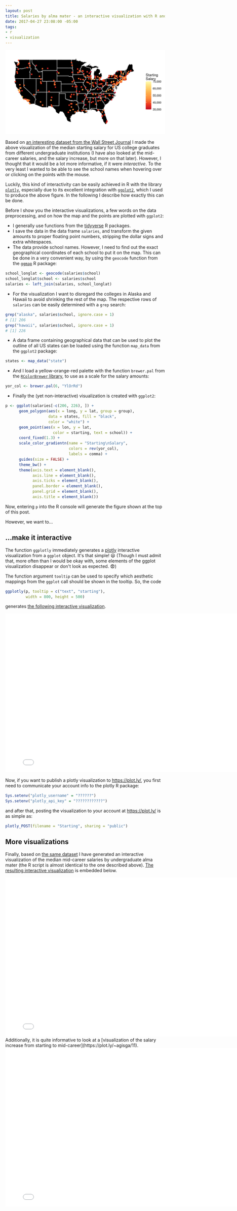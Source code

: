 ```yaml
---
layout: post
title: Salaries by alma mater - an interactive visualization with R and plotly
date: 2017-04-27 23:08:00 -05:00
tags:
- r
- visualization
---
```


![Visualization of starting salaries by college](../images/salaries_by_college/starting_salary.png)

Based on [an interesting dataset from the Wall Street Journal](http://online.wsj.com/public/resources/documents/info-Salaries_for_Colleges_by_Region-sort.html) I made the above visualization of the median starting salary for US college graduates from different undergraduate institutions (I have also looked at the mid-career salaries, and the salary increase, but more on that later). However, I thought that it would be a lot more informative, if it were *interactive*. To the very least I wanted to be able to see the school names when hovering over or clicking on the points with the mouse.

Luckily, this kind of interactivity can be easily achieved in R with the library [`plotly`](https://cran.r-project.org/package=plotly), especially due to its excellent integration with [`ggplot2`](https://cran.r-project.org/package=ggplot2), which I used to produce the above figure. In the following I describe how exactly this can be done.

Before I show you the interactive visualizations, a few words on the data preprocessing, and on how the map and the points are plotted with `ggplot2`:
* I generally use functions from the [tidyverse](http://tidyverse.org/) R packages.
* I save the data in the data frame `salaries`, and transform the given amounts to proper floating point numbers, stripping the dollar signs and extra whitespaces.
* The data provide school names. However, I need to find out the exact geographical coordinates of each school to put it on the map. This can be done in a very convenient way, by using the `geocode` function from the [`ggmap`](https://cran.r-project.org/package=ggmap) R package:
```R
school_longlat <- geocode(salaries$school)
school_longlat$school <- salaries$school
salaries <- left_join(salaries, school_longlat)
```
* For the visualization I want to disregard the colleges in Alaska and Hawaii to avoid shrinking the rest of the map. The respective rows of `salaries` can be easily determined with a `grep` search:
```R
grep("alaska", salaries$school, ignore.case = 1)
# [1] 206
grep("hawaii", salaries$school, ignore.case = 1)
# [1] 226
```
* A data frame containing geographical data that can be used to plot the outline of all US states can be loaded using the function `map_data` from the `ggplot2` package:
```R
states <- map_data("state")
```
* And I load a yellow-orange-red palette with the function `brewer.pal` from the [`RColorBrewer` library](http://colorbrewer2.org), to use as a scale for the salary amounts:
```R
yor_col <- brewer.pal(6, "YlOrRd")
```
* Finally the (yet non-interactive) visualization is created with `ggplot2`:
```R
p <- ggplot(salaries[-c(206, 226), ]) +
      geom_polygon(aes(x = long, y = lat, group = group),
                   data = states, fill = "black",
                   color = "white") +
      geom_point(aes(x = lon, y = lat,
                     color = starting, text = school)) +
      coord_fixed(1.3) +
      scale_color_gradientn(name = "Starting\nSalary",
                            colors = rev(yor_col),
                            labels = comma) +
      guides(size = FALSE) +
      theme_bw() +
      theme(axis.text = element_blank(),
            axis.line = element_blank(),
            axis.ticks = element_blank(),
            panel.border = element_blank(),
            panel.grid = element_blank(),
            axis.title = element_blank())
```

Now, entering `p` into the R console will generate the figure shown at the top of this post.

However, we want to...

## ...make it interactive

The function `ggplotly` immediately generates a [plotly](https://plot.ly/) interactive visualization from a `ggplot` object. It's that simple! :smiley: (Though I must admit that, more often than I would be okay with, some elements of the ggplot visualization disappear or don't look as expected. :fearful:)

The function argument `tooltip` can be used to specify which aesthetic mappings from the `ggplot` call should be shown in the tooltip. So, the code
```R
ggplotly(p, tooltip = c("text", "starting"),
         width = 800, height = 500)
```
generates [the following interactive visualization](https://plot.ly/~agisga/13).
<iframe width="800" height="500" frameborder="0" scrolling="no" src="//plot.ly/~agisga/13.embed"></iframe>

Now, if you want to publish a plotly visualization to <https://plot.ly/>, you first need to communicate your account info to the plotly R package:
```R
Sys.setenv("plotly_username" = "??????")
Sys.setenv("plotly_api_key" = "????????????")
```
and after that, posting the visualization to your account at <https://plot.ly/> is as simple as:
```R
plotly_POST(filename = "Starting", sharing = "public")
```

## More visualizations

Finally, based on [the same dataset](http://online.wsj.com/public/resources/documents/info-Salaries_for_Colleges_by_Region-sort.html) I have generated an interactive visualization of the median mid-career salaries by undergraduate alma mater (the R script is almost identical to the one described above).
[The resulting interactive visualization](https://plot.ly/~agisga/15) is embedded below.
<iframe width="800" height="500" frameborder="0" scrolling="no" src="//plot.ly/~agisga/15.embed"></iframe>
Additionally, it is quite informative to look at a [visualization of the salary increase from starting to mid-career](https://plot.ly/~agisga/11).
<iframe width="800" height="500" frameborder="0" scrolling="no" src="//plot.ly/~agisga/11.embed"></iframe>

